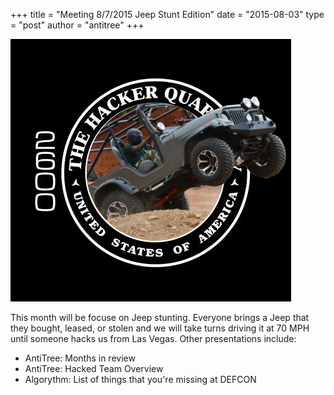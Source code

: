 +++
title = "Meeting 8/7/2015 Jeep Stunt Edition"
date = "2015-08-03"
type = "post"
author = "antitree"
+++

![2600](/images/2600_stunt.png)

This month will be focuse on Jeep stunting. Everyone brings a Jeep that they bought, leased, or stolen and we will take turns driving it at 70 MPH until someone hacks us from Las Vegas. Other presentations include:

* AntiTree: Months in review
* AntiTree: Hacked Team Overview
* Algorythm: List of things that you're missing at DEFCON 

